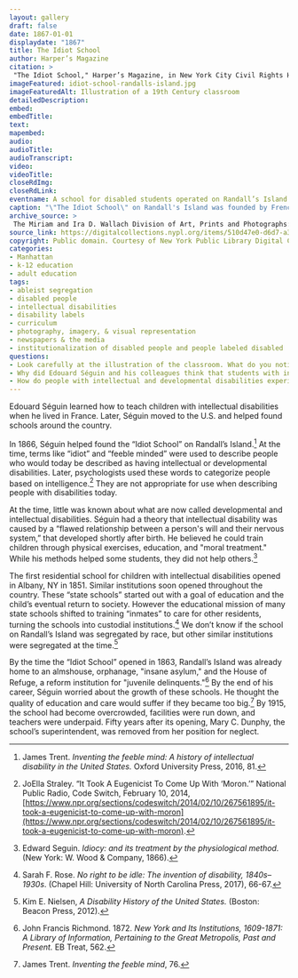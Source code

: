 ```yaml
--- 
layout: gallery
draft: false
date: 1867-01-01
displaydate: "1867"
title: The Idiot School
author: Harper’s Magazine
citation: >
 "The Idiot School," Harper’s Magazine, in New York City Civil Rights History Project, Accessed: [Month Day, Year], https://nyccivilrightshistory.org/gallery/idiot-school-randalls-island.
imageFeatured: idiot-school-randalls-island.jpg
imageFeaturedAlt: Illustration of a 19th Century classroom
detailedDescription: 
embed: 
embedTitle: 
text: 
mapembed: 
audio: 
audioTitle: 
audioTranscript: 
video: 
videoTitle: 
closeRdImg: 
closeRdLink: 
eventname: A school for disabled students operated on Randall’s Island. 
caption: "\"The Idiot School\" on Randall's Island was founded by French educator, Édouard Séguin in 1867. The school was designed for students with intellectual and developmental disabilities"
archive_source: >
 The Miriam and Ira D. Wallach Division of Art, Prints and Photographs: Picture Collection, The New York Public Library. "The idiot school" The New York Public Library Digital Collections. 1867.
source_link: https://digitalcollections.nypl.org/items/510d47e0-d6d7-a3d9-e040-e00a18064a99
copyright: Public domain. Courtesy of New York Public Library Digital Collections.
categories: 
- Manhattan
- k-12 education
- adult education
tags: 
- ableist segregation
- disabled people
- intellectual disabilities
- disability labels
- curriculum
- photography, imagery, & visual representation
- newspapers & the media
- institutionalization of disabled people and people labeled disabled
questions: 
- Look carefully at the illustration of the classroom. What do you notice about who is there and what they are doing? What do you notice about the classroom space? How does it compare to your classrooms today? What questions do you have about this image? 
- Why did Edouard Séguin and his colleagues think that students with intellectual and physical disabilities needed to go to school away from their families and communities? Do you agree with their ideas? 
- How do people with intellectual and developmental disabilities experience school in New York City today? How is their experience similar to the school on Randall’s Island? How is it different?
--- 
```


Edouard Séguin learned how to teach children with intellectual disabilities when he lived in France. Later, Séguin moved to the U.S. and helped found schools around the country.

In 1866, Séguin helped found the “Idiot School” on Randall’s Island.[^1] At the time, terms like “idiot” and “feeble minded” were used to describe people who would today be described as having intellectual or developmental disabilities. Later, psychologists used these words to categorize people based on intelligence.[^2] They are not appropriate for use when describing people with disabilities today.

At the time, little was known about what are now called developmental and intellectual disabilities. Séguin had a theory that intellectual disability was caused by a “flawed relationship between a person's will and their nervous system,” that developed shortly after birth. He believed he could train children through physical exercises, education, and "moral treatment." While his methods helped some students, they did not help others.[^3]

The first residential school for children with intellectual disabilities opened in Albany, NY in 1851. Similar institutions soon opened throughout the country.  These “state schools” started out with a goal of education and the child’s eventual return to society. However the educational mission of many state schools shifted to training “inmates” to care for other residents, turning the schools into custodial institutions.[^4] We don’t know if the school on Randall’s Island was segregated by race, but other similar institutions were segregated at the time.[^5]  

By the time the “Idiot School” opened in 1863, Randall’s Island was already home to an almshouse, orphanage, "insane asylum," and the House of Refuge, a reform institution for "juvenile delinquents."[^6] By the end of his career, Séguin worried about the growth of these schools. He thought the quality of education and care would suffer if they became too big.[^7] By 1915, the school had become overcrowded, facilities were run down, and teachers were underpaid. Fifty years after its opening, Mary C. Dunphy, the school’s superintendent, was removed from her position for neglect.

[^1]: James Trent. *Inventing the feeble mind: A history of intellectual disability in the United States.* Oxford University Press, 2016, 81.

[^2]: JoElla Straley. “It Took A Eugenicist To Come Up With ‘Moron.’” National Public Radio, Code Switch, February 10, 2014, [https://www.npr.org/sections/codeswitch/2014/02/10/267561895/it-took-a-eugenicist-to-come-up-with-moron](https://www.npr.org/sections/codeswitch/2014/02/10/267561895/it-took-a-eugenicist-to-come-up-with-moron).

[^3]: Edward Seguin. *Idiocy: and its treatment by the physiological method.* (New York: W. Wood & Company, 1866).

[^4]: Sarah F. Rose. *No right to be idle: The invention of disability, 1840s–1930s*. (Chapel Hill: University of North Carolina Press, 2017), 66-67.

[^5]: Kim E. Nielsen, *A Disability History of the United States.* (Boston: Beacon Press, 2012).

[^6]: John Francis Richmond. 1872. *New York and Its Institutions, 1609-1871: A Library of Information, Pertaining to the Great Metropolis, Past and Present.* EB Treat, 562.

[^7]: James Trent. *Inventing the feeble mind*, 76.
